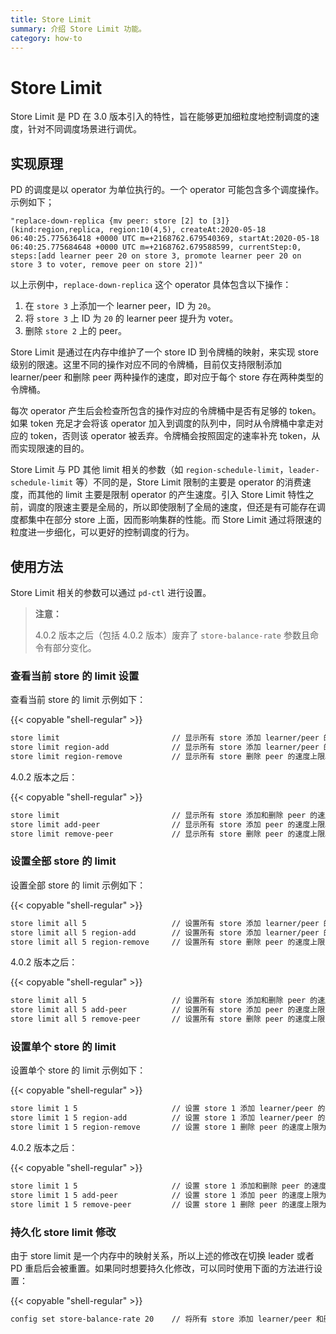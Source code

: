 ```yaml
---
title: Store Limit
summary: 介绍 Store Limit 功能。
category: how-to
---
```


# Store Limit

Store Limit 是 PD 在 3.0 版本引入的特性，旨在能够更加细粒度地控制调度的速度，针对不同调度场景进行调优。

## 实现原理

PD 的调度是以 operator 为单位执行的。一个 operator 可能包含多个调度操作。示例如下；

```
"replace-down-replica {mv peer: store [2] to [3]} (kind:region,replica, region:10(4,5), createAt:2020-05-18 06:40:25.775636418 +0000 UTC m=+2168762.679540369, startAt:2020-05-18 06:40:25.775684648 +0000 UTC m=+2168762.679588599, currentStep:0, steps:[add learner peer 20 on store 3, promote learner peer 20 on store 3 to voter, remove peer on store 2])"
```

以上示例中，`replace-down-replica` 这个 operator 具体包含以下操作：

1. 在 `store 3` 上添加一个 learner peer，ID 为 `20`。
2. 将 `store 3` 上 ID 为 `20` 的 learner peer 提升为 voter。
3. 删除 `store 2` 上的 peer。

Store Limit 是通过在内存中维护了一个 store ID 到令牌桶的映射，来实现 store 级别的限速。这里不同的操作对应不同的令牌桶，目前仅支持限制添加 learner/peer 和删除 peer 两种操作的速度，即对应于每个 store 存在两种类型的令牌桶。

每次 operator 产生后会检查所包含的操作对应的令牌桶中是否有足够的 token。如果 token 充足才会将该 operator 加入到调度的队列中，同时从令牌桶中拿走对应的 token，否则该 operator 被丢弃。令牌桶会按照固定的速率补充 token，从而实现限速的目的。

Store Limit 与 PD 其他 limit 相关的参数（如 `region-schedule-limit`，`leader-schedule-limit` 等）不同的是，Store Limit 限制的主要是 operator 的消费速度，而其他的 limit 主要是限制 operator 的产生速度。引入 Store Limit 特性之前，调度的限速主要是全局的，所以即使限制了全局的速度，但还是有可能存在调度都集中在部分 store 上面，因而影响集群的性能。而 Store Limit 通过将限速的粒度进一步细化，可以更好的控制调度的行为。

## 使用方法

Store Limit 相关的参数可以通过 `pd-ctl` 进行设置。

> **注意：**
>
> 4.0.2 版本之后（包括 4.0.2 版本）废弃了 `store-balance-rate` 参数且命令有部分变化。

### 查看当前 store 的 limit 设置

查看当前 store 的 limit 示例如下：

{{< copyable "shell-regular" >}}

```bash
store limit                         // 显示所有 store 添加 learner/peer 的速度上限 （如不设置具体类型，则显示的是添加 learner/peer 的速度）。
store limit region-add              // 显示所有 store 添加 learner/peer 的速度上限。
store limit region-remove           // 显示所有 store 删除 peer 的速度上限。
```

4.0.2 版本之后：

{{< copyable "shell-regular" >}}

```bash
store limit                         // 显示所有 store 添加和删除 peer 的速度上限。
store limit add-peer                // 显示所有 store 添加 peer 的速度上限。
store limit remove-peer             // 显示所有 store 删除 peer 的速度上限。
```

### 设置全部 store 的 limit

设置全部 store 的 limit 示例如下：

{{< copyable "shell-regular" >}}

```bash
store limit all 5                   // 设置所有 store 添加 learner/peer 的速度上限为每分钟 5 个（如不设置具体类型，则默认设置的是添加 learner/peer 的速度）。
store limit all 5 region-add        // 设置所有 store 添加 learner/peer 的速度上限为每分钟 5 个。
store limit all 5 region-remove     // 设置所有 store 删除 peer 的速度上限为每分钟 5 个。
```

4.0.2 版本之后：

{{< copyable "shell-regular" >}}

```bash
store limit all 5                   // 设置所有 store 添加和删除 peer 的速度上限为每分钟 5 个。
store limit all 5 add-peer          // 设置所有 store 添加 peer 的速度上限为每分钟 5 个。
store limit all 5 remove-peer       // 设置所有 store 删除 peer 的速度上限为每分钟 5 个。
```

### 设置单个 store 的 limit

设置单个 store 的 limit 示例如下：

{{< copyable "shell-regular" >}}

```bash
store limit 1 5                     // 设置 store 1 添加 learner/peer 的速度上限为每分钟 5 个（如不设置具体类型，则默认设置的是添加 learner/peer 的速度）。
store limit 1 5 region-add          // 设置 store 1 添加 learner/peer 的速度上限为每分钟 5 个。
store limit 1 5 region-remove       // 设置 store 1 删除 peer 的速度上限为每分钟 5 个。
```

4.0.2 版本之后：

{{< copyable "shell-regular" >}}

```bash
store limit 1 5                     // 设置 store 1 添加和删除 peer 的速度上限为每分钟 5 个。
store limit 1 5 add-peer            // 设置 store 1 添加 peer 的速度上限为每分钟 5 个。
store limit 1 5 remove-peer         // 设置 store 1 删除 peer 的速度上限为每分钟 5 个。
```

### 持久化 store limit 修改

由于 store limit 是一个内存中的映射关系，所以上述的修改在切换 leader 或者 PD 重启后会被重置。如果同时想要持久化修改，可以同时使用下面的方法进行设置：

{{< copyable "shell-regular" >}}

```bash
config set store-balance-rate 20    // 将所有 store 添加 learner/peer 和删除 peer 的速度上限为每分钟 20 个
```
